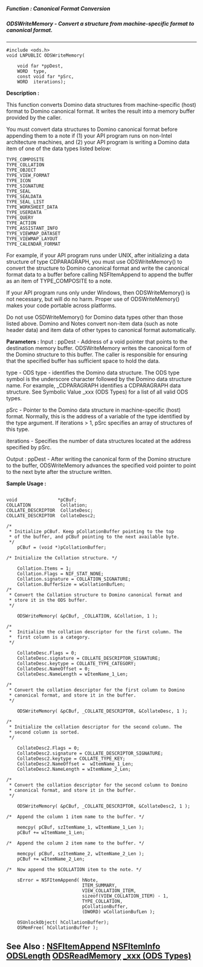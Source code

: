 ##### Function : Canonical Format Conversion
##### ODSWriteMemory - Convert a structure from machine-specific format to canonical format.
---
```
#include <ods.h>
void LNPUBLIC ODSWriteMemory(

	void far *ppDest,
	WORD  type,
	const void far *pSrc,
	WORD  iterations);
```
**Description :**

This function converts Domino data structures from machine-specific (host) 
format to Domino canonical format.  It writes the result into a memory buffer 
provided by the caller.

You must convert data structures to Domino canonical format before appending 
them to a note if (1) your API program runs on non-Intel architecture machines, 
and (2) your API program is writing a Domino data item of one of the data types 
listed below:

    TYPE_COMPOSITE
    TYPE_COLLATION
    TYPE_OBJECT
    TYPE_VIEW_FORMAT
    TYPE_ICON
    TYPE_SIGNATURE
    TYPE_SEAL
    TYPE_SEALDATA
    TYPE_SEAL_LIST
    TYPE_WORKSHEET_DATA
    TYPE_USERDATA
    TYPE_QUERY
    TYPE_ACTION
    TYPE_ASSISTANT_INFO
    TYPE_VIEWMAP_DATASET
    TYPE_VIEWMAP_LAYOUT
    TYPE_CALENDAR_FORMAT

For example, if your API program runs under UNIX, after initializing a data 
structure of type CDPARAGRAPH, you must use ODSWriteMemory() to convert the 
structure to Domino canonical format and write the canonical format data to a 
buffer before calling NSFItemAppend to append the buffer as an item of 
TYPE_COMPOSITE to a note.

If your API program runs only under Windows, then ODSWriteMemory() is not 
necessary, but will do no harm.  Proper use of ODSWriteMemory() makes your code 
portable across platforms.

Do not use OSDWriteMemory() for Domino data types other than those listed 
above.  Domino and Notes convert non-item data (such as note header data) and 
item data of other types to canonical format automatically.

**Parameters :**
Input :
ppDest  -  Address of a void pointer that points to the destination memory buffer.  ODSWriteMemory writes the canonical form of the Domino structure to this buffer.  The caller is responsible for ensuring that the specified buffer has sufficient space to hold the data.

type  -  ODS type - identifies the Domino data structure.  The ODS type symbol is the underscore character followed by the Domino data structure name. For example,  _CDPARAGRAPH identifies a CDPARAGRAPH data structure.  See Symbolic Value _xxx (ODS Types) for a list of all valid ODS types.

pSrc  -  Pointer to the Domino data structure in machine-specific (host) format.  Normally, this is the address of a variable of the type identified by the type argument. If iterations > 1, pSrc specifies an array of structures of this type.

iterations  -  Specifies the number of data structures located at the address specified by pSrc.

Output :
ppDest  -  After writing the canonical form of the Domino structure to the buffer, ODSWriteMemory advances the specified void pointer to point to the next byte after the structure written.


**Sample Usage :**
```

void               *pCBuf;
COLLATION           Collation;
COLLATE_DESCRIPTOR  CollateDesc;
COLLATE_DESCRIPTOR  CollateDesc2;

/* 
 * Initialize pCBuf. Keep pCollationBuffer pointing to the top 
 * of the buffer, and pCBuf pointing to the next available byte.
 */
    pCBuf = (void *)pCollationBuffer;

/* Initialize the Collation structure. */

    Collation.Items = 1;
    Collation.Flags = NIF_STAT_NONE;
    Collation.signature = COLLATION_SIGNATURE;
    Collation.BufferSize = wCollationBufLen;
/*
 * Convert the Collation structure to Domino canonical format and
 * store it in the ODS buffer.
 */

    ODSWriteMemory( &pCBuf, _COLLATION, &Collation, 1 );
    
/*
 *  Initialize the collation descriptor for the first column. The
 *  first column is a category.
 */

    CollateDesc.Flags = 0;   
    CollateDesc.signature = COLLATE_DESCRIPTOR_SIGNATURE;
    CollateDesc.keytype = COLLATE_TYPE_CATEGORY;
    CollateDesc.NameOffset = 0;
    CollateDesc.NameLength = wItemName_1_Len;

/*
 * Convert the collation descriptor for the first column to Domino 
 * canonical format, and store it in the buffer.
 */

    ODSWriteMemory( &pCBuf, _COLLATE_DESCRIPTOR, &CollateDesc, 1 );

/*
 * Initialize the collation descriptor for the second column. The
 * second column is sorted.
 */

    CollateDesc2.Flags = 0;
    CollateDesc2.signature = COLLATE_DESCRIPTOR_SIGNATURE;
    CollateDesc2.keytype = COLLATE_TYPE_KEY;
    CollateDesc2.NameOffset =  wItemName_1_Len;
    CollateDesc2.NameLength = wItemName_2_Len;

/*
 * Convert the collation descriptor for the second column to Domino 
 * canonical format, and store it in the buffer.
 */

    ODSWriteMemory( &pCBuf, _COLLATE_DESCRIPTOR, &CollateDesc2, 1 );

/*  Append the column 1 item name to the buffer. */
    
    memcpy( pCBuf, szItemName_1, wItemName_1_Len );
    pCBuf += wItemName_1_Len;

/*  Append the column 2 item name to the buffer. */
    
    memcpy( pCBuf, szItemName_2, wItemName_2_Len );
    pCBuf += wItemName_2_Len;

/*  Now append the $COLLATION item to the note. */
    
    sError = NSFItemAppend( hNote,
                            ITEM_SUMMARY,
                            VIEW_COLLATION_ITEM,
                            sizeof(VIEW_COLLATION_ITEM) - 1,
                            TYPE_COLLATION,
                            pCollationBuffer,
                            (DWORD) wCollationBufLen );

    OSUnlockObject( hCollationBuffer);
    OSMemFree( hCollationBuffer );
```
**See Also :**
[NSFItemAppend](/reference/Func/NSFItemAppend)
[NSFItemInfo](/reference/Func/NSFItemInfo)
[ODSLength](/reference/Func/ODSLength)
[ODSReadMemory](/reference/Func/ODSReadMemory)
[_xxx (ODS Types)](/reference/Symb/_xxx (ODS Types))
---
